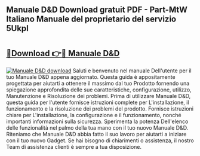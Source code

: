 ## Manuale D&D Download gratuit PDF - Part-MtW Italiano Manuale del proprietario del servizio 5UkpI

# <h2><a href="http://dfgh8f4.blite.top/?on=Manuale+D%26D">🔗Download 👉🔴 Manuale D&D</a></h2>

[![Manuale D&D download](https://i.imgur.com/lujVjoI.png)](http://dfgh8f4.blite.top/?on=Manuale+D%26D)
Saluti e benvenuto nel manuale Dell'utente per il tuo Manuale D&D appena aggiornato. Questa guida è appositamente progettata per aiutarti a ottenere il massimo dal tuo Prodotto fornendo una spiegazione approfondita delle sue caratteristiche, configurazione, utilizzo, Manutenzione e Risoluzione dei problemi. Prima di utilizzare Manuale D&D, questa guida per l'utente fornisce istruzioni complete per L'installazione, il funzionamento e la risoluzione dei problemi del prodotto. Fornisce istruzioni chiare per L'installazione, la configurazione e il funzionamento, nonché importanti informazioni sulla sicurezza. Sperimenta la potenza Dell'elenco delle funzionalità nel palmo della tua mano con il tuo nuovo Manuale D&D. Riteniamo che Manuale D&D abbia fatto il suo lavoro per aiutarti a iniziare con il tuo nuovo Gadget. Se hai bisogno di chiarimenti o assistenza, il nostro Team di assistenza clienti è sempre a tua disposizione.
